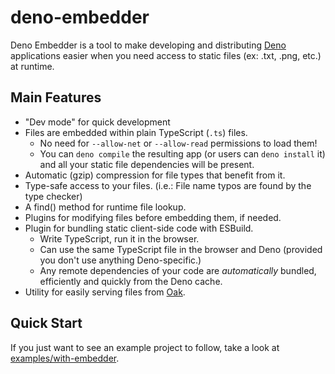 deno-embedder
=============

Deno Embedder is a tool to make developing and distributing [Deno] applications
easier when you need access to static files (ex: .txt, .png, etc.) at runtime.

[Deno]: https://deno.land/

Main Features
-------------

 * "Dev mode" for quick development
 * Files are embedded within plain TypeScript (`.ts`) files.
   * No need for `--allow-net` or `--allow-read` permissions to load them!
   * You can `deno compile` the resulting app (or users can `deno install` it) 
     and all your static file dependencies will be present.
 * Automatic (gzip) compression for file types that benefit from it.
 * Type-safe access to your files. (i.e.: File name typos are
   found by the type checker)
 * A find() method for runtime file lookup.
 * Plugins for modifying files before embedding them, if needed.
 * Plugin for bundling static client-side code with ESBuild.
   * Write TypeScript, run it in the browser.
   * Can use the same TypeScript file in the browser and Deno (provided you 
     don't use anything Deno-specific.)
   * Any remote dependencies of your code are *automatically* bundled,
     efficiently and quickly from the Deno cache.
 * Utility for easily serving files from [Oak].

 [Oak]: https://github.com/oakserver/oak#readme

Quick Start
-----------

If you just want to see an example project to follow, take a look at
[examples/with-embedder](./examples/with-embedder/).



